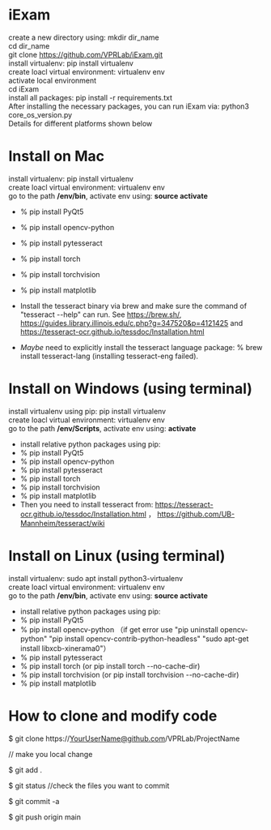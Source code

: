 # iExam

create a new directory using: mkdir dir_name <br>
cd dir_name <br>
git clone https://github.com/VPRLab/iExam.git <br>
install virtualenv: pip install virtualenv <br>
create loacl virtual environment: virtualenv env <br>
activate local environment <br>
cd iExam <br>
install all packages: pip install -r requirements.txt <br>
After installing the necessary packages, you can run iExam via: python3 core_os_version.py <br>
Details for different platforms shown below

# Install on Mac
install virtualenv: pip install virtualenv <br>
create loacl virtual environment: virtualenv env <br>
go to the path <b>/env/bin</b>, activate env using: <b>source activate</b> <br>
- % pip install PyQt5
- % pip install opencv-python
- % pip install pytesseract
- % pip install torch
- % pip install torchvision
- % pip install matplotlib

- Install the tesseract binary via brew and make sure the command of "tesseract --help" can run.
  See https://brew.sh/, https://guides.library.illinois.edu/c.php?g=347520&p=4121425 and https://tesseract-ocr.github.io/tessdoc/Installation.html
- *Maybe* need to explicitly install the tesseract language package: % brew install tesseract-lang (installing tesseract-eng failed).

# Install on Windows (using terminal)
install virtualenv using pip: pip install virtualenv <br>
create loacl virtual environment: virtualenv env <br>
go to the path <b>/env/Scripts</b>, activate env using: <b>activate</b> <br>
- install relative python packages using pip: <br>
- % pip install PyQt5
- % pip install opencv-python
- % pip install pytesseract
- % pip install torch
- % pip install torchvision
- % pip install matplotlib
- Then you need to install tesseract from: https://tesseract-ocr.github.io/tessdoc/Installation.html ， https://github.com/UB-Mannheim/tesseract/wiki 

# Install on Linux (using terminal)
install virtualenv: sudo apt install python3-virtualenv <br>
create loacl virtual environment: virtualenv env <br>
go to the path <b>/env/bin</b>, activate env using: <b>source activate</b> <br>
- install relative python packages using pip: <br>
- % pip install PyQt5
- % pip install opencv-python
	（if get error use "pip uninstall opencv-python" "pip install opencv-contrib-python-headless"
	"sudo apt-get install libxcb-xinerama0"）
- % pip install pytesseract
- % pip install torch (or pip install torch --no-cache-dir)
- % pip install torchvision (or pip install torchvision --no-cache-dir)
- % pip install matplotlib

# How to clone and modify code

$ git clone https://YourUserName@github.com/VPRLab/ProjectName

// make you local change

$ git add .

$ git status //check the files you want to commit

$ git commit -a

$ git push origin main
